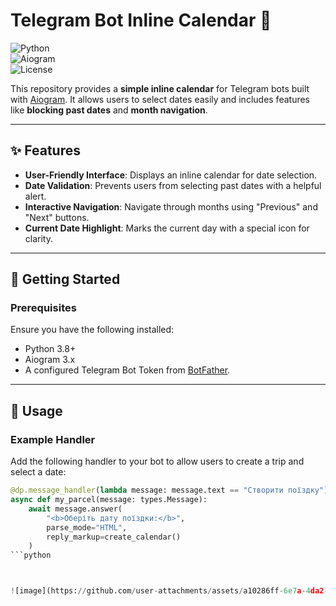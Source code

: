 # Telegram Bot Inline Calendar 📅  

![Python](https://img.shields.io/badge/Python-3.8%2B-blue)  
![Aiogram](https://img.shields.io/badge/Aiogram-3.x-blue)  
![License](https://img.shields.io/badge/License-MIT-green)  

This repository provides a **simple inline calendar** for Telegram bots built with [Aiogram](https://docs.aiogram.dev). It allows users to select dates easily and includes features like **blocking past dates** and **month navigation**.  

---

## ✨ Features  

- **User-Friendly Interface**: Displays an inline calendar for date selection.  
- **Date Validation**: Prevents users from selecting past dates with a helpful alert.  
- **Interactive Navigation**: Navigate through months using "Previous" and "Next" buttons.  
- **Current Date Highlight**: Marks the current day with a special icon for clarity.  

---

## 🚀 Getting Started  

### Prerequisites  

Ensure you have the following installed:  

- Python 3.8+  
- Aiogram 3.x  
- A configured Telegram Bot Token from [BotFather](https://t.me/BotFather).  

---

## 📖 Usage  

### Example Handler  

Add the following handler to your bot to allow users to create a trip and select a date:  

```python
@dp.message_handler(lambda message: message.text == "Створити поїздку")
async def my_parcel(message: types.Message):
    await message.answer(
        "<b>Оберіть дату поїздки:</b>", 
        parse_mode="HTML", 
        reply_markup=create_calendar()
    )
```python



![image](https://github.com/user-attachments/assets/a10286ff-6e7a-4da2-b30b-b29ecca8aa58)

